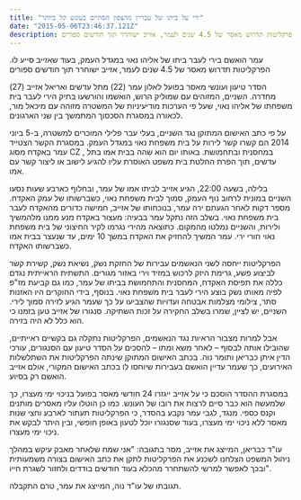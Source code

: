 ```yaml
---
title: "ירי על ביתו של עבריין מהצפון הסתיים בעונש קל ביותר"
date: "2015-05-06T23:46:37.121Z"
description: עמר הואשם בירי לעבר ביתו של אליהו נאוי במגדל העמק, בעוד שאזייב סייע לו. הפרקליטות תדרוש מאסר של 4.5 שנים לעמר, אזייב ישוחרר תוך חודשים ספורים
---
```


עמר הואשם בירי לעבר ביתו של אליהו נאוי במגדל העמק, בעוד שאזייב סייע לו. הפרקליטות תדרוש מאסר של 4.5 שנים לעמר, אזייב ישוחרר תוך חודשים ספורים

הסדר טיעון ועונשי מאסר בפועל לאלון עמר (22) מתל עדשים ואריאל אזייב (27) מחדרה. השניים, המזוהים עם שמוליק הרוש, הואשמו והורשעו בתיק הירי לעבר בית משפחתו של  אליהו נאוי, שעל פי הערכות מודיעיניות של המשטרה מזוהה עם מיכאל מור, לכאורה במסגרת הסכסוך המתמשך בין שני הארגונים.

על פי כתב האישום המתוקן נגד השניים, בעלי עבר פלילי המוכרים למשטרה, ב-5 ביוני 2014 הם קשרו קשר לירות על בית משפחת נאוי במגדל העמק. במסגרת הקשר הצטייד עמר באקדח מסוג CZ , במחסנית ובתחמושת. באותו יום הוא שהה בבית אמו בתל עדשים, תוך הפרת החלטת בית משפט האוסרת עליו להגיע לישוב או ליצור קשר עם אמו.

בלילה, בשעה 22:00, הגיע אזייב לביתו אמו של עמר, ובחלוף כארבע שעות נסעו השניים במונית לרחוב נוף העמק, סמוך לבית משפחת נאוי, כשברשותו של עמק האקדח. מספר דקות לאחר הגעתם ירה עמר, בנוכחותו של אזייב, חמישה כדורים מהאקדח לעבר בית משפחת נאוי. בשלב הזה נתקל עמר בבעיה: מעצור באקדח מנע ממנו מלהמשיך ולירות, והשניים נמלטו מהמקום.  כתוצאה מהירי נגרמו לקיר החיצוני של בית משפחת נאוי חורי ירי. עמר המשיך להחזיק את האקדח במשך 10 ימים, עד שנעצר בבית אמו כשברשותו האקדח.

הפרקליטות ייחסה לשני הנאשמים עבירות של החזקת נשק, נשיאת נשק, קשירת קשר לביצוע פשע, גרימת היזק לרכוש במזיד וירי באזור מגורים. התשתית הראייתית נגדם כללה את תפיסת האקדח, המחסנית  והתחמושת בביתו של עמר, כמו גם קביעת  מז"פ לפיה מאותו נשק בוצע הירי לעבר בית משפחת נאוי. בנוסף, בידי החוקרים היו האזנות סתר, צילומי מצלמות אבטחה ועדויות שהצביעו על כך שעמר הגיע לזירה סמוך לירי. השניים, יש לציין, שמרו בשלב החקירה על זכות השתיקה. סנגורו של  אזייב טען בזמנו כי הוא כלל לא היה בזירה.

אבל למרות מצבור הראיות נגד הנאשמים, הפרקליטות נתקלה גם בקשיים ראייתיים, שהובילו אותה לבסוף – לאחר משא ומתו – להסכים על הסדר טיעון עם הסנגורים, עורכי הדין איתן כבריאן ותומר נוה. בכתב האישום המתוקן שינתה הפרקליטות את השתלשלות  האירועים, כך שעמר עדיין הואשם בעבירות שיוחסו לו בכתב האישום המקורי, אולם אזייב הואשם רק בסיוע. 

במסגרת ההסדר הוסכם כי על אזייב ייגזרו 24 חודשי מאסר בפועל בניכוי ימי מעצרו, כך שלמעשה הוא כבר סיים לרצות את רובו של העונש. כמו כן הוטלו עליו מאסרים מותנים וקנס כספי. מנגד, לגבי עמר נקבע בהסדר, כי הפרקליטות תעתור לארבע וחצי שנות מאסר ללא ניכוי ימי מעצרו, בעוד שסנגורו יוכל לטעון באופן חופשי, ובין היתר לבקש את ניכוי ימי מעצרו.

עו"ד כבריאן, המייצג את  אזייב, מסר בתגובה: "אני שמח שלאחר מאבק עיקש במהלך ניהול המשפט הצלחנו לשכנע את הפרקליטות לתקן את כתב האישום בצורה משמעותית ובכך לאפשר למרשי להשתחרר מהכלא בעוד חודשים בודדים ולחזור לשגרת חייו".

תגובתו של עו"ד נוה, המייצג את עמר, טרם התקבלה. 
